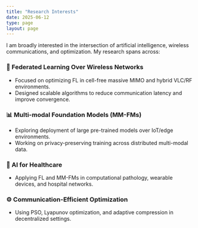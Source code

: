 ```yaml
---
title: "Research Interests"
date: 2025-06-12
type: page
layout: page
---
```


I am broadly interested in the intersection of artificial intelligence, wireless communications, and optimization. My research spans across:

### 🧠 Federated Learning Over Wireless Networks
- Focused on optimizing FL in cell-free massive MIMO and hybrid VLC/RF environments.
- Designed scalable algorithms to reduce communication latency and improve convergence.

### 📊 Multi-modal Foundation Models (MM-FMs)
- Exploring deployment of large pre-trained models over IoT/edge environments.
- Working on privacy-preserving training across distributed multi-modal data.

### 🏥 AI for Healthcare
- Applying FL and MM-FMs in computational pathology, wearable devices, and hospital networks.

### ⚙️ Communication-Efficient Optimization
- Using PSO, Lyapunov optimization, and adaptive compression in decentralized settings.
